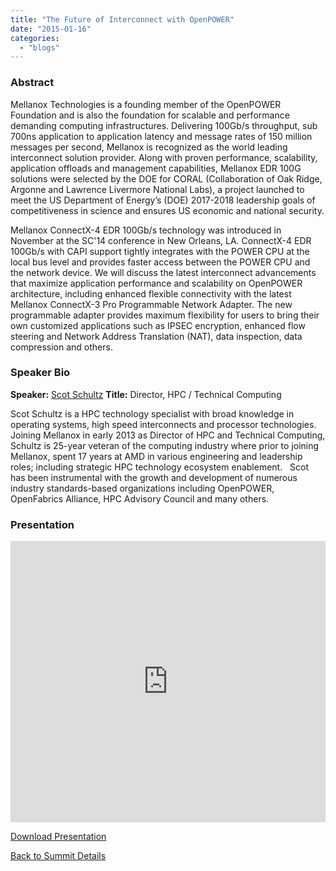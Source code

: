 ```yaml
---
title: "The Future of Interconnect with OpenPOWER"
date: "2015-01-16"
categories: 
  - "blogs"
---
```


### Abstract

Mellanox Technologies is a founding member of the OpenPOWER Foundation and is also the foundation for scalable and performance demanding computing infrastructures. Delivering 100Gb/s throughput, sub 700ns application to application latency and message rates of 150 million messages per second, Mellanox is recognized as the world leading interconnect solution provider. Along with proven performance, scalability, application offloads and management capabilities, Mellanox EDR 100G solutions were selected by the DOE for CORAL (Collaboration of Oak Ridge, Argonne and Lawrence Livermore National Labs), a project launched to meet the US Department of Energy’s (DOE) 2017-2018 leadership goals of competitiveness in science and ensures US economic and national security.

Mellanox ConnectX-4 EDR 100Gb/s technology was introduced in November at the SC'14 conference in New Orleans, LA. ConnectX-4 EDR 100Gb/s with CAPI support tightly integrates with the POWER CPU at the local bus level and provides faster access between the POWER CPU and the network device. We will discuss the latest interconnect advancements that maximize application performance and scalability on OpenPOWER architecture, including enhanced flexible connectivity with the latest Mellanox ConnectX-3 Pro Programmable Network Adapter. The new programmable adapter provides maximum flexibility for users to bring their own customized applications such as IPSEC encryption, enhanced flow steering and Network Address Translation (NAT), data inspection, data compression and others.

### Speaker Bio

**Speaker:** [Scot Schultz](https://www.linkedin.com/profile/view?id=6563260&authType=NAME_SEARCH&authToken=3hwb&locale=en_US&srchid=32272301421438181309&srchindex=1&srchtotal=6&trk=vsrp_people_res_name&trkInfo=VSRPsearchId%3A32272301421438181309%2CVSRPtargetId%3A6563260%2CVSRPcmpt%3Aprimary) **Title:** Director, HPC / Technical Computing

Scot Schultz is a HPC technology specialist with broad knowledge in operating systems, high speed interconnects and processor technologies.  Joining Mellanox in early 2013 as Director of HPC and Technical Computing, Schultz is 25-year veteran of the computing industry where prior to joining Mellanox, spent 17 years at AMD in various engineering and leadership roles; including strategic HPC technology ecosystem enablement.   Scot has been instrumental with the growth and development of numerous industry standards-based organizations including OpenPOWER, OpenFabrics Alliance, HPC Advisory Council and many others.

### Presentation

<iframe src="https://openpowerfoundation.org/wp-content/uploads/2015/03/Schultz_OPFS2015_Mellanox_030815_final.pdf" width="100%" height="450" frameborder="0"></iframe>

 [Download Presentation](https://openpowerfoundation.org/wp-content/uploads/2015/03/Schultz_OPFS2015_Mellanox_030815_final.pdf)

[Back to Summit Details](javascript:history.back())

